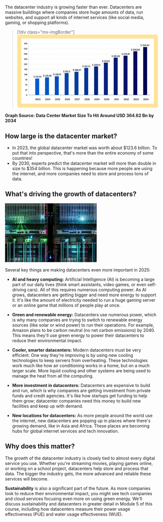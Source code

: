 The datacenter industry is growing faster than ever. Datacenters are massive buildings where companies store huge amounts of data, run websites, and support all kinds of internet services (like social media, gaming, or shopping platforms).
>[!div class="mx-imgBorder"]
>[![Screenshot of a bar chart showing the projected growth in the datacenter industry from 2023 to 2034, highlighting the rapid expansion and increasing investment in data storage and internet services.](../media/data-center-market-size.png)](../media/data-center-market-size.png#lightbox)

**Graph Source: Data Center Market Size To Hit Around USD 364.62 Bn by 2034**

## How large is the datacenter market?

- In 2023, the global datacenter market was worth about $123.6 billion. To put that into perspective, that's more than the entire economy of some countries!
- By 2030, experts predict the datacenter market will more than double in size to $354 billion. This is happening because more people are using the internet, and more companies need to store and process tons of data.

## What's driving the growth of datacenters?

<a href="../media/driving-the-growth-of-datacenters.jpg" target="_blank"><img src="../media/driving-the-growth-of-datacenters.jpg" alt="Screenshot of a modern datacenter's server rack, showcasing the intricate network of cables and illuminated components that drive the growth of datacenters." width="60%"></a>

Several key things are making datacenters even more important in 2025:

- **AI and heavy computing:** Artificial Intelligence (AI) is becoming a large part of our daily lives (think smart assistants, video games, or even self-driving cars). All of this requires numerous computing power. As AI grows, datacenters are getting bigger and need more energy to support it. It's like the amount of electricity needed to run a huge gaming server or an online game that millions of people play at once.

- **Green and renewable energy:** Datacenters use numerous power, which is why many companies are trying to switch to renewable energy sources (like solar or wind power) to run their operations. For example, Amazon plans to be carbon neutral (no net carbon emissions) by 2040. This means they'll use green energy to power their datacenters to reduce their environmental impact.

- **Cooler, smarter datacenters:** Modern datacenters must be very efficient. One way they're improving is by using new cooling technologies to keep servers from overheating. These technologies work much like how air conditioning works in a home, but on a much larger scale. More liquid cooling and other systems are being used to manage the heat from all the computing.

- **More investment in datacenters:** Datacenters are expensive to build and run, which is why companies are getting investment from private funds and credit agencies. It's like how startups get funding to help them grow; datacenter companies need this money to build new facilities and keep up with demand.

- **New locations for datacenters:** As more people around the world use the internet, new datacenters are popping up in places where there's growing demand, like in Asia and Africa. These places are becoming hubs for global internet services and tech innovation.

## Why does this matter?

The growth of the datacenter industry is closely tied to almost every digital service you use. Whether you're streaming movies, playing games online, or working on a school project, datacenters help store and process that data. The bigger the industry gets, the more advanced and reliable these services will become.

**Sustainability** is also a significant part of the future. As more companies look to reduce their environmental impact, you might see tech companies and cloud services focusing even more on using green energy. We'll discuss sustainability and datacenters in greater detail in Module 5 of this course, including how datacenters measure their power usage effectiveness (PUE) and water usage effectiveness (WUE).
